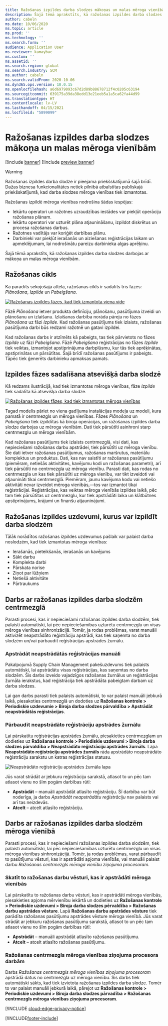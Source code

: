 ```yaml
---
title: Ražošanas izpildes darba slodzes mākoņas un malas mēroga vienībām
description: Šajā tēmā aprakstīts, kā ražošanas izpildes darba slodzes darbojas ar mākoņa un malas mēroga vienībām.
author: cabeln
ms.date: 10/06/2020
ms.topic: article
ms.prod: ''
ms.technology: ''
ms.search.form: ''
audience: Application User
ms.reviewer: kamaybac
ms.custom: ''
ms.assetid: ''
ms.search.region: global
ms.search.industry: SCM
ms.author: cabeln
ms.search.validFrom: 2020-10-06
ms.dyn365.ops.version: 10.0.15
ms.openlocfilehash: a6d6979093c67d2d89b88678712f4c0205c63194
ms.sourcegitcommit: 639175a39da38edd13e21eeb5a1a5ca62fa44d99
ms.translationtype: HT
ms.contentlocale: lv-LV
ms.lasthandoff: 04/15/2021
ms.locfileid: "5899099"
---
```

# <a name="manufacturing-execution-workloads-for-cloud-and-edge-scale-units"></a>Ražošanas izpildes darba slodzes mākoņa un malas mēroga vienībām

[!include [banner](../includes/banner.md)]
[!include [preview banner](../includes/preview-banner.md)]

> [!WARNING]
> Ražošanas izpildes darba slodze ir pieejama priekšskatījumā šajā brīdī.
> Dažas biznesa funkcionalitātes netiek pilnībā atbalstītas publiskajā priekšskatījumā, kad darba slodzes mēroga vienības tiek izmantotas.

Ražošanas izpildē mēroga vienības nodrošina šādas iespējas:

- Iekārtu operatori un ražotnes uzraudzības iestādes var piekļūt operāciju ražošanas plānam.
- Iekārtu operatori var uzturēt plāna atjaunināšanu, izpildot diskrētus un procesa ražošanas darbus.
- Ražotnes vadītājs var koriģēt darbības plānu.
- Darbinieki var piekļūt ierašanās un aiziešanas reģistrācijas laikam un apmeklējumam, lai nodrošinātu pareizu darbinieka algas aprēķinu.

Šajā tēmā aprakstīts, kā ražošanas izpildes darba slodzes darbojas ar mākoņa un malas mēroga vienībām.

## <a name="the-manufacturing-lifecycle"></a>Ražošanas cikls

Kā parādīts sekojošajā attēlā, ražošanas cikls ir sadalīts trīs fāzēs: *Plānošana*, *Izpilde* un *Pabeigšana*.

[![Ražošanas izpildes fāzes, kad tiek izmantota viena vide](media/mes-phases.png "Ražošanas izpildes fāzes, kad tiek izmantotas viena vide")](media/mes-phases-large.png)

Fāzē _Plānošana_ ietver produkta definīciju, plānošanu, pasūtījuma izveidi un plānošanu un izlaišanu. Izlaišanas darbība norāda pāreju no fāzes _Plānošana_ uz fāzi _Izpilde_. Kad ražošanas pasūtījums tiek izlaists, ražošanas pasūtījuma darbi būs redzami ražotnē un gatavi izpildei.

Kad ražošanas darbs ir atzīmēts kā pabeigts, tas tiek pārvietots no fāzes _Izpilde_ uz fāzi _Pabeigšana_. Fāzē _Pabeigšana_ reģistrācijas no fāzes *Izpilde* tiek veiktas, izmantojot apstiprinājuma darbplūsmu, kur tās tiek aprēķinātas, apstiprinātas un pārsūtītas. Šajā brīdī ražošanas pasūtījums ir pabeigts. Tāpēc tiek ģenerēts darbinieku apmaksas pamats.

## <a name="splitting-the-execute-phase-into-a-separate-workload"></a>Izpildes fāzes sadalīšana atsevišķā darba slodzē

Kā redzams ilustrācijā, kad tiek izmantotas mēroga vienības, fāze _Izpilde_ tiek sadalīta kā atsevišķa darba slodze.

[![Ražošanas izpildes fāzes, kad tiek izmantotas mēroga vienības](media/mes-phases-workloads.png "Ražošanas izpildes fāzes, kad tiek izmantotas mēroga vienības")](media/mes-phases-workloads-large.png)

Tagad modelis pāriet no viena gadījuma instalācijas modeļa uz modeli, kura pamatā ir centrmezgls un mēroga vienības. Fāzes _Plānošana_ un _Pabeigšana_ tiek izpildītas kā biroja operācijas, un ražošanas izpildes darba slodze darbojas uz mēroga vienībām. Dati tiek pārsūtīti asinhroni starp centrmezglu un mēroga vienībām.

Kad ražošanas pasūtījums tiek izlaists centrmezglā, visi dati, kas nepieciešami ražošanas darbu apstrādei, tiek pārsūtīti uz mēroga vienību. Šie dati ietver ražošanas pasūtījumus, ražošanas maršrutus, materiālu komplektus un produktus. Dati, kas nav saistīti ar ražošanas pasūtījumu (piemēram, netiešās aktivitātes, kavējumu kodi un ražošanas parametri), arī tiek pārsūtīti no centrmezgla uz mēroga vienību. Parasti dati, kas rodas no centrmezgla un kas tiek pārsūtīti uz mēroga vienību, var tikt izveidoti vai atjaunināti tikai centrmezglā. Piemēram, jaunu kavējuma kodu vai netiešo aktivitāti nevar izveidot mēroga vienībās,&mdash;tos var izmantot tikai reģistrācijai. Reģistrācijas, kas veiktas mēroga vienībās izpildes laikā, pēc tam tiek pārsūtītas uz centrmezglu, kur tiek apstrādāti laika un klātbūtnes apstiprinājums, krājumi un finanšu atjauninājumi.

## <a name="manufacturing-execution-tasks-that-can-be-run-on-workloads"></a>Ražošanas izpildes uzdevumi, kurus var izpildīt darba slodzēm

Tālāk norādītos ražošanas izpildes uzdevumus pašlaik var palaist darba noslodzēm, kad tiek izmantotas mēroga vienības:

- Ierašanās, pieteikšanās, ierašanās un kavējums
- Sākt darbu
- Komplekta darbi
- Pārskata norise
- Ziņot par lūžņiem
- Netiešā aktivitāte
- Pārtraukums

## <a name="working-with-manufacturing-execution-workloads-on-the-hub"></a>Darbs ar ražošanas izpildes darba slodzēm centrmezglā

Parasti procesi, kas ir nepieciešami ražošanas izpildes darba slodzēm, tiek palaisti automātiski, lai pēc nepieciešamības uzturētu centrmezglu un visas mēroga vienības sinhronizācijā. Tomēr, ja rodas problēmas, varat manuāli aktivizēt neapstrādāto reģistrāciju apstrādi, kas tiek saņemta no darba slodzēm un/vai pārbaudīt reģistrācijas apstrādes žurnālu.

### <a name="manually-process-raw-registrations"></a>Apstrādāt neapstrādātās reģistrācijas manuāli

Pakalpojumā Supply Chain Management pakešuzdevums tiek palaists automātiski, lai apstrādātu visas reģistrācijas, kas saņemtas no darba slodzēm. Šis darbs izveido vajadzīgos ražošanas žurnālus un reģistrācijas žurnāla ierakstus, kad reģistrācija tiek apstrādāta pabeigtam darbam uz darba slodzes.

Lai gan darbs parasti tiek palaists automātiski, to var palaist manuāli jebkurā laikā, piesakoties centrmezglā un dodoties uz **Ražošanas kontrole \> Periodiskie uzdevumie \> Biroja darba slodzes pārvaldība \> Apstrādāt neapstrādātās reģistrācijas**.

### <a name="check-the-raw-registration-processing-log"></a>Pārbaudīt neapstrādāto reģistrāciju apstrādes žurnālu

Lai pārskatītu reģistrācijas apstrādes žurnālu, piesakieties centrmezglam un dodieties uz **Ražošanas kontrole \> Periodiskie uzdevumi \> Biroja darba slodzes pārvaldība \> Neapstrādāto reģistrāciju apstrādes žurnāls**. Lapa **Neapstrādāto reģistrāciju apstrādes žurnāls** rāda apstrādāto neapstrādāto reģistrāciju sarakstu un katras reģistrācijas statusu.

![Neapstrādāto reģistrāciju apstrādes žurnāla lapa](media/mes-processing-log.png "Neapstrādāto reģistrāciju apstrādes žurnāla lapa")

Jūs varat strādāt ar jebkuru reģistrāciju sarakstā, atlasot to un pēc tam atlasot vienu no šīm pogām darbības rūtī:

- **Apstrādāt** – manuāli apstrādāt atlasīto reģistrāciju. Šī darbība var būt noderīga, ja darbs _Apstrādāt neapstrādātu reģistrāciju_ nav palaists vai arī tas neizdevās.
- **Atcelt** – atcelt atlasīto reģistrāciju.

## <a name="working-with-manufacturing-execution-workloads-on-a-scale-unit"></a>Darbs ar ražošanas izpildes darba slodzēm mēroga vienībā

Parasti procesi, kas ir nepieciešami ražošanas izpildes darba slodzēm, tiek palaisti automātiski, lai pēc nepieciešamības uzturētu centrmezglu un visas mēroga vienības sinhronizācijā. Tomēr, ja rodas problēmas, varat pārbaudīt to pasūtījumu vēsturi, kas ir apstrādāti apjoma vienībās, vai manuāli palaist darbu _Ražošanas centrmezgls mēroga vienību ziņojuma procesoram_.

### <a name="view-the-history-of-manufacturing-jobs-that-have-been-processed-on-a-scale-unit"></a>Skatīt to ražošanas darbu vēsturi, kas ir apstrādāti mēroga vienībās

Lai pārskatītu to ražošanas darbu vēsturi, kas ir apstrādāti mēroga vienībās, piesakieties apjoma mērvienību iekārtā un dodieties uz **Ražošanas kontrole \> Periodiskie uzdevumi \> Biroja darba slodzes pērvaldība \> Ražošanas darbu apstrādes vēsture**. Lapā **Ražošanas darbu apstrādes vēsture** tiek parādīta ražošanas pasūtījumu apstrādes vēsture mēroga vienībā. Jūs varat strādāt ar jebkuru ražošanas pasūtījumu sarakstā, atlasot to un pēc tam atlasot vienu no šīm pogām darbības rūtī:

- **Apstrādāt** – manuāli apstrādāt atlasīto ražošanas pasūtījumu.
- **Atcelt** – atcelt atlasīto ražošanas pasūtījumu.

### <a name="manufacturing-hub-to-scale-unit-message-processor-job"></a>Ražošanas centrmezgls mēroga vienības ziņojuma procesora darbām

Darbs _Ražošanas centrmezgls mēroga vienības ziņojuma procesoram_ apstrādā datus no centrmezgla uz mēroga vienību. Šis darbs tiek automātiski sākts, kad tiek izvietota ražošanas izpildes darba slodze. Tomēr to var palaist manuāli jebkurā laikā, pārejot uz **Ražošanas kontrole \> Periodiskie uzdevumi \> Biroja darba slodzes pārvadība \> Ražošanas centrmezgls mēroga vienības ziņojuma procesoram**.

[!INCLUDE [cloud-edge-privacy-notice](../../includes/cloud-edge-privacy-notice.md)]

[!INCLUDE[footer-include](../../includes/footer-banner.md)]
